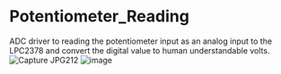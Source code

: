 # Potentiometer_Reading
ADC driver to reading the potentiometer input as an analog input to the LPC2378 and convert the digital value to human understandable volts.
![Capture JPG212](https://github.com/SRIKARREDDY-dotorg/Potentiometer_Reading/assets/59635392/103f795f-f0fc-4dba-b478-b3826a8c282c)
![image](https://github.com/SRIKARREDDY-dotorg/Potentiometer_Reading/assets/59635392/86709844-5229-4996-a508-17bc9fcf1252)
